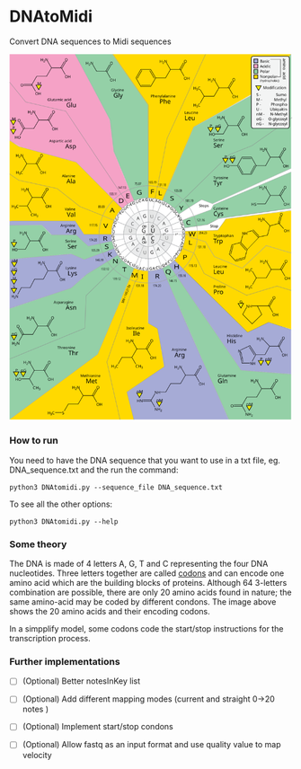 # DNAtoMidi
Convert DNA sequences to Midi sequences
<p align="center"> 
<img src="CodonstoAminoacides.svg" width="600">
</p>

### How to run

You need to have the DNA sequence that you want to use in a txt file, eg. DNA_sequence.txt and the run the command:

```
python3 DNAtomidi.py --sequence_file DNA_sequence.txt
```

To see all the other options:

```
python3 DNAtomidi.py --help
```

### Some theory

The DNA is made of 4 letters A, G, T and C representing the four DNA nucleotides. Three letters together are called [codons](https://en.wikipedia.org/wiki/Codon_(disambiguation)) and can encode one amino acid which are the building blocks of proteins. Although 64 3-letters combination are possible, there are only 20 amino acids found in nature; the same amino-acid may be coded by different condons. The image above shows the 20 amino acids and their encoding codons.

In a simpplify model, some codons code the start/stop instructions for the transcription process.


### Further implementations

- [ ] \(Optional) Better notesInKey list
- [ ] \(Optional) Add different mapping modes (current and straight 0->20 notes )
- [ ] \(Optional) Implement start/stop condons
- [ ] \(Optional) Allow fastq as an input format and use quality value to map velocity

